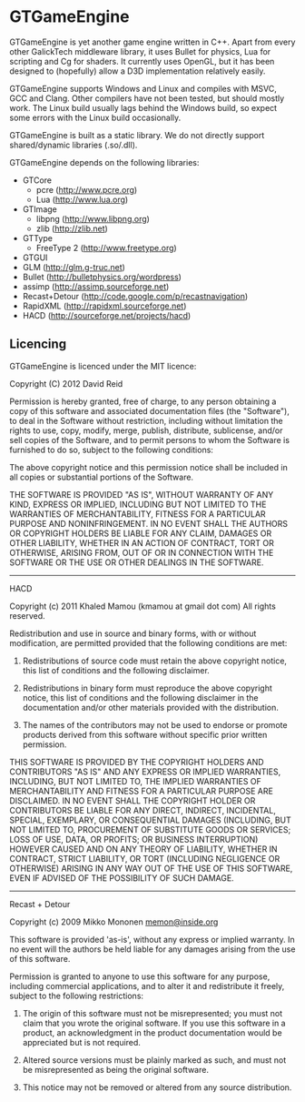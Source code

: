 # GTGameEngine

GTGameEngine is yet another game engine written in C++. Apart from every other GalickTech
middleware library, it uses Bullet for physics, Lua for scripting and Cg for shaders. It
currently uses OpenGL, but it has been designed to (hopefully) allow a D3D implementation
relatively easily.

GTGameEngine supports Windows and Linux and compiles with MSVC, GCC and Clang. Other
compilers have not been tested, but should mostly work. The Linux build usually lags
behind the Windows build, so expect some errors with the Linux build occasionally.

GTGameEngine is built as a static library. We do not directly support shared/dynamic
libraries (.so/.dll).


GTGameEngine depends on the following libraries:

* GTCore
  * pcre (http://www.pcre.org)
  * Lua (http://www.lua.org)
* GTImage
  * libpng (http://www.libpng.org)
  * zlib (http://zlib.net)
* GTType
  * FreeType 2 (http://www.freetype.org)
* GTGUI
* GLM (http://glm.g-truc.net)
* Bullet (http://bulletphysics.org/wordpress)
* assimp (http://assimp.sourceforge.net)
* Recast+Detour (http://code.google.com/p/recastnavigation)
* RapidXML (http://rapidxml.sourceforge.net)
* HACD (http://sourceforge.net/projects/hacd)




## Licencing

GTGameEngine is licenced under the MIT licence:

Copyright (C) 2012 David Reid

Permission is hereby granted, free of charge, to any person obtaining a copy
of this software and associated documentation files (the "Software"), to deal
in the Software without restriction, including without limitation the rights
to use, copy, modify, merge, publish, distribute, sublicense, and/or sell
copies of the Software, and to permit persons to whom the Software is
furnished to do so, subject to the following conditions:

The above copyright notice and this permission notice shall be included in
all copies or substantial portions of the Software.

THE SOFTWARE IS PROVIDED "AS IS", WITHOUT WARRANTY OF ANY KIND, EXPRESS OR
IMPLIED, INCLUDING BUT NOT LIMITED TO THE WARRANTIES OF MERCHANTABILITY,
FITNESS FOR A PARTICULAR PURPOSE AND NONINFRINGEMENT. IN NO EVENT SHALL THE
AUTHORS OR COPYRIGHT HOLDERS BE LIABLE FOR ANY CLAIM, DAMAGES OR OTHER
LIABILITY, WHETHER IN AN ACTION OF CONTRACT, TORT OR OTHERWISE, ARISING FROM,
OUT OF OR IN CONNECTION WITH THE SOFTWARE OR THE USE OR OTHER DEALINGS IN
THE SOFTWARE.


-------------------------------------------------------------------------------


HACD


Copyright (c) 2011 Khaled Mamou (kmamou at gmail dot com)
All rights reserved.
 

Redistribution and use in source and binary forms, with or without modification,
are permitted provided that the following conditions are met:

1. Redistributions of source code must retain the above copyright notice, this
   list of conditions and the following disclaimer.

2. Redistributions in binary form must reproduce the above copyright notice,
   this list of conditions and the following disclaimer in the documentation
   and/or other materials provided with the distribution.

3. The names of the contributors may not be used to endorse or promote products
   derived from this software without specific prior written permission.

THIS SOFTWARE IS PROVIDED BY THE COPYRIGHT HOLDERS AND CONTRIBUTORS "AS IS" AND
ANY EXPRESS OR IMPLIED WARRANTIES, INCLUDING, BUT NOT LIMITED TO, THE IMPLIED
WARRANTIES OF MERCHANTABILITY AND FITNESS FOR A PARTICULAR PURPOSE ARE
DISCLAIMED. IN NO EVENT SHALL THE COPYRIGHT HOLDER OR CONTRIBUTORS BE LIABLE FOR
ANY DIRECT, INDIRECT, INCIDENTAL, SPECIAL, EXEMPLARY, OR CONSEQUENTIAL DAMAGES
(INCLUDING, BUT NOT LIMITED TO, PROCUREMENT OF SUBSTITUTE GOODS OR SERVICES; LOSS
OF USE, DATA, OR PROFITS; OR BUSINESS INTERRUPTION) HOWEVER CAUSED AND ON ANY
THEORY OF LIABILITY, WHETHER IN CONTRACT, STRICT LIABILITY, OR TORT (INCLUDING
NEGLIGENCE OR OTHERWISE) ARISING IN ANY WAY OUT OF THE USE OF THIS SOFTWARE, EVEN
IF ADVISED OF THE POSSIBILITY OF SUCH DAMAGE.


-------------------------------------------------------------------------------


Recast + Detour


Copyright (c) 2009 Mikko Mononen memon@inside.org

This software is provided 'as-is', without any express or implied
warranty.  In no event will the authors be held liable for any damages
arising from the use of this software.

Permission is granted to anyone to use this software for any purpose,
including commercial applications, and to alter it and redistribute it
freely, subject to the following restrictions:

1. The origin of this software must not be misrepresented; you must not
   claim that you wrote the original software. If you use this software
   in a product, an acknowledgment in the product documentation would be
   appreciated but is not required.
   
2. Altered source versions must be plainly marked as such, and must not be
   misrepresented as being the original software.
   
3. This notice may not be removed or altered from any source distribution.
